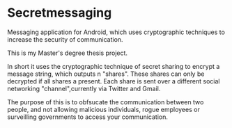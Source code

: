# Secretmessaging
Messaging application for Android, which uses cryptographic techniques to increase the security of communication.

This is my Master's degree thesis project. 

In short it uses the cryptographic technique of secret sharing to encrypt a message string, which outputs n "shares". 
These shares can only be decrypted if all shares a present. Each share is sent over a different social networking "channel",currently via Twitter and Gmail. 

The purpose of this is to obfsucate the communication between two people, and not allowing malicious individuals, rogue employees or surveilling governments to access your communication. 
